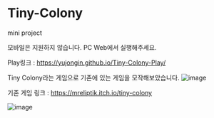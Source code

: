 # Tiny-Colony
mini project

모바일은 지원하지 않습니다. PC Web에서 실행해주세요.

Play링크 : https://yujongin.github.io/Tiny-Colony-Play/


Tiny Colony라는 게임으로 기존에 있는 게임을 모작해보았습니다.
![image](https://github.com/user-attachments/assets/1453e472-efc3-4b2c-b34f-498876009045)

기존 게임 링크 : https://mreliptik.itch.io/tiny-colony

![image](https://github.com/user-attachments/assets/a2d30434-5d49-47a2-b105-5fb4256bb42d)







